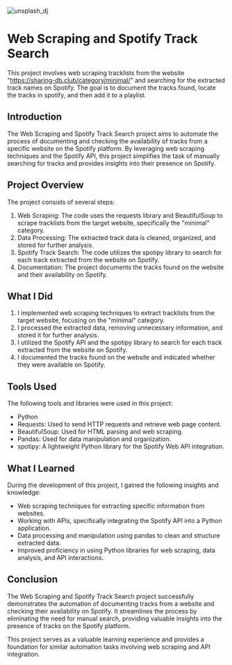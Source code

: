 ![unsplash_dj](https://github.com/CLizardi/webscrape_spotify_tool/assets/52866379/345edd38-3e86-451b-9406-2c92eec6e197)

# Web Scraping and Spotify Track Search

This project involves web scraping tracklists from the website "https://sharing-db.club/category/minimal/" and searching for the extracted track names on Spotify. The goal is to document the tracks found, locate the tracks in spotify, and then add it to a playlist.

## Introduction

The Web Scraping and Spotify Track Search project aims to automate the process of documenting and checking the availability of tracks from a specific website on the Spotify platform. By leveraging web scraping techniques and the Spotify API, this project simplifies the task of manually searching for tracks and provides insights into their presence on Spotify.

## Project Overview

The project consists of several steps:

1. Web Scraping: The code uses the requests library and BeautifulSoup to scrape tracklists from the target website, specifically the "minimal" category.
2. Data Processing: The extracted track data is cleaned, organized, and stored for further analysis.
3. Spotify Track Search: The code utilizes the spotipy library to search for each track extracted from the website on Spotify.
4. Documentation: The project documents the tracks found on the website and their availability on Spotify.

## What I Did

1. I implemented web scraping techniques to extract tracklists from the target website, focusing on the "minimal" category.
2. I processed the extracted data, removing unnecessary information, and stored it for further analysis.
3. I utilized the Spotify API and the spotipy library to search for each track extracted from the website on Spotify.
4. I documented the tracks found on the website and indicated whether they were available on Spotify.

## Tools Used

The following tools and libraries were used in this project:

- Python
- Requests: Used to send HTTP requests and retrieve web page content.
- BeautifulSoup: Used for HTML parsing and web scraping.
- Pandas: Used for data manipulation and organization.
- spotipy: A lightweight Python library for the Spotify Web API integration.

## What I Learned

During the development of this project, I gained the following insights and knowledge:

- Web scraping techniques for extracting specific information from websites.
- Working with APIs, specifically integrating the Spotify API into a Python application.
- Data processing and manipulation using pandas to clean and structure extracted data.
- Improved proficiency in using Python libraries for web scraping, data analysis, and API interactions.

## Conclusion

The Web Scraping and Spotify Track Search project successfully demonstrates the automation of documenting tracks from a website and checking their availability on Spotify. It streamlines the process by eliminating the need for manual search, providing valuable insights into the presence of tracks on the Spotify platform.

This project serves as a valuable learning experience and provides a foundation for similar automation tasks involving web scraping and API integration.
